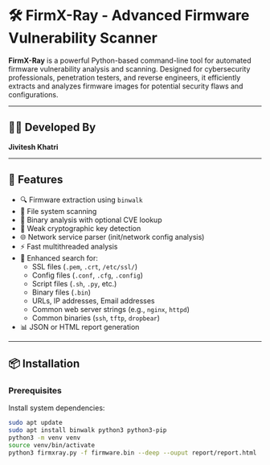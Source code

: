 # 🛠️ FirmX-Ray - Advanced Firmware Vulnerability Scanner

**FirmX-Ray** is a powerful Python-based command-line tool for automated firmware vulnerability analysis and scanning. Designed for cybersecurity professionals, penetration testers, and reverse engineers, it efficiently extracts and analyzes firmware images for potential security flaws and configurations.

---

## 👨‍💻 Developed By
**Jivitesh Khatri**

---

## 🚀 Features

- 🔍 Firmware extraction using `binwalk`
- 📁 File system scanning
- 🧠 Binary analysis with optional CVE lookup
- 🔐 Weak cryptographic key detection
- 🌐 Network service parser (init/network config analysis)
- ⚡ Fast multithreaded analysis
- 🧾 Enhanced search for:
  - SSL files (`.pem`, `.crt`, `/etc/ssl/`)
  - Config files (`.conf`, `.cfg`, `.config`)
  - Script files (`.sh`, `.py`, etc.)
  - Binary files (`.bin`)
  - URLs, IP addresses, Email addresses
  - Common web server strings (e.g., `nginx`, `httpd`)
  - Common binaries (`ssh`, `tftp`, `dropbear`)
- 📊 JSON or HTML report generation

---

## 📦 Installation

### Prerequisites

Install system dependencies:

```bash
sudo apt update
sudo apt install binwalk python3 python3-pip
python3 -m venv venv
source venv/bin/activate
python3 firmxray.py -f firmware.bin --deep --ouput report/report.html
